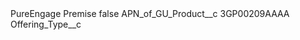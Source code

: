 <?xml version="1.0" encoding="UTF-8"?>
<CustomMetadata xmlns="http://soap.sforce.com/2006/04/metadata" xmlns:xsi="http://www.w3.org/2001/XMLSchema-instance" xmlns:xsd="http://www.w3.org/2001/XMLSchema">
    <label>PureEngage Premise</label>
    <protected>false</protected>
    <values>
        <field>APN_of_GU_Product__c</field>
        <value xsi:type="xsd:string">3GP00209AAAA</value>
    </values>
    <values>
        <field>Offering_Type__c</field>
        <value xsi:nil="true"/>
    </values>
</CustomMetadata>
